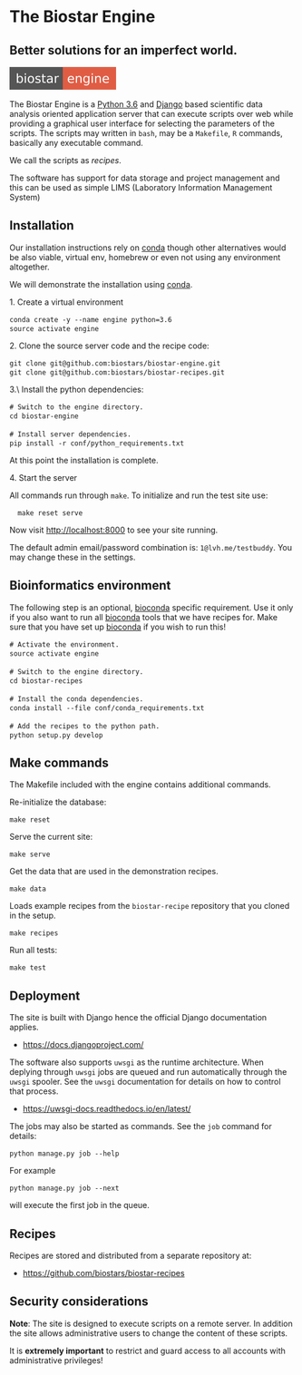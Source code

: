 # The Biostar Engine

## Better solutions for an imperfect world.

![Biostar Engine Badge](biostar/engine/static/images/badge-engine.svg)

[python]: https://www.python.org/
[django]: https://www.djangoproject.com/

The Biostar Engine is a [Python 3.6][python] and [Django][django] based scientific data analysis oriented application server that can execute scripts over web while providing a graphical user interface for selecting the parameters of the scripts. The scripts may written in `bash`, may be a `Makefile`, `R` commands, basically any executable command.

We call the scripts as *recipes*.

The software has support for data storage and project management and this can be used as simple LIMS (Laboratory Information Management System)

## Installation

Our installation instructions rely on [conda][conda] though other alternatives would be also viable, virtual env, homebrew or even not using any environment altogether. 

We will demonstrate the installation using [conda][conda].

1\. Create a virtual environment

[conda]: https://conda.io/docs/

    conda create -y --name engine python=3.6
    source activate engine
    
2\. Clone the source server code and the recipe code:

    git clone git@github.com:biostars/biostar-engine.git
    git clone git@github.com:biostars/biostar-recipes.git
    
3.\ Install the python dependencies:

    # Switch to the engine directory.
    cd biostar-engine
    
    # Install server dependencies.
    pip install -r conf/python_requirements.txt
    
At this point the installation is complete.

4\. Start the server

All commands run through `make`. To initialize and run the test site use:

      make reset serve
   
Now visit <http://localhost:8000> to see your site running. 

The default admin email/password combination is: `1@lvh.me/testbuddy`.  You may change these in the settings.

## Bioinformatics environment

The following step is an optional, [bioconda][bioconda] specific requirement. 
Use it only if you also want to run all [bioconda][bioconda] tools that we have recipes for.
Make sure that you have set up [bioconda][bioconda] if you wish to run this!

    # Activate the environment.
    source activate engine
      
    # Switch to the engine directory.
    cd biostar-recipes
    
    # Install the conda dependencies.
    conda install --file conf/conda_requirements.txt

    # Add the recipes to the python path.
    python setup.py develop

[bioconda]: https://bioconda.github.io/

## Make commands

The Makefile included with the engine contains additional commands.

Re-initialize the database:

    make reset 
 
Serve the current site:

    make serve

Get the data that are used in the demonstration recipes.

    make data
            
Loads example recipes from the `biostar-recipe` repository that you cloned in the setup.

    make recipes

Run all tests:

    make test
        
## Deployment

The site is built with Django hence the official Django documentation applies.

* <https://docs.djangoproject.com/>

The software also supports `uwsgi` as the runtime architecture. When deplying through 
`uwsgi` jobs are queued and run automatically through the `uwsgi` spooler. See the `uwsgi` documentation 
for details on how to control that process.

* <https://uwsgi-docs.readthedocs.io/en/latest/>

The jobs may also be started as commands. See the `job` command for details:

    python manage.py job --help
    
For example

    python manage.py job --next
    
will execute the first job in the queue.

## Recipes

Recipes are stored and distributed from a separate repository at:

* <https://github.com/biostars/biostar-recipes>


## Security considerations

**Note**: The site is designed to execute scripts on a remote server. In addition the site 
allows administrative users to change the content of these scripts. 

It is **extremely important** to restrict and guard access to all 
accounts with administrative privileges! 







    
